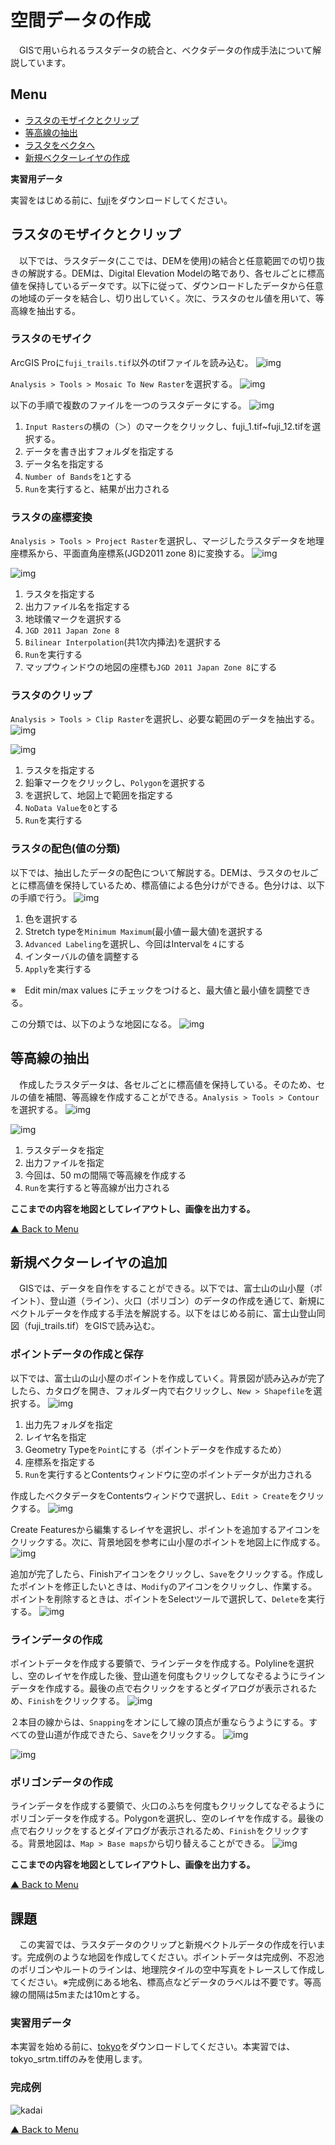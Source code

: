 # 空間データの作成
　GISで用いられるラスタデータの統合と、ベクタデータの作成手法について解説しています。

**Menu**
---------
* [ラスタのモザイクとクリップ](#ラスタのモザイクとクリップ)
* [等高線の抽出](#等高線の抽出)
* [ラスタをベクタへ](#ラスタをベクタへ)
* [新規ベクターレイヤの作成](#新規ベクタの作成)


**実習用データ**

実習をはじめる前に、[fuji]をダウンロードしてください。

[fuji]:https://github.com/gis-oer/datasets/raw/master/fuji.zip


## ラスタのモザイクとクリップ
　以下では、ラスタデータ(ここでは、DEMを使用)の結合と任意範囲での切り抜きの解説する。DEMは、Digital Elevation Modelの略であり、各セルごとに標高値を保持しているデータです。以下に従って、ダウンロードしたデータから任意の地域のデータを結合し、切り出していく。次に、ラスタのセル値を用いて、等高線を抽出する。

### ラスタのモザイク
ArcGIS Proに`fuji_trails.tif`以外のtifファイルを読み込む。
![img](./img/5-1.png)

`Analysis > Tools > Mosaic To New Raster`を選択する。
![img](./img/5-2.png)

以下の手順で複数のファイルを一つのラスタデータにする。
![img](./img/5-3.png)

1. `Input Rasters`の横の（＞）のマークをクリックし、fuji_1.tif~fuji_12.tifを選択する。
2. データを書き出すフォルダを指定する
3. データ名を指定する
4. `Number of Bands`を`1`とする
5. `Run`を実行すると、結果が出力される

### ラスタの座標変換
`Analysis > Tools > Project Raster`を選択し、マージしたラスタデータを地理座標系から、平面直角座標系(JGD2011 zone 8)に変換する。
![img](./img/5-4.png)

![img](./img/5-5.png)
1. ラスタを指定する
2. 出力ファイル名を指定する
3. 地球儀マークを選択する
4. `JGD 2011 Japan Zone 8`
5. `Bilinear Interpolation`(共1次内挿法)を選択する
6. `Run`を実行する
7. マップウィンドウの地図の座標も`JGD 2011 Japan Zone 8`にする

### ラスタのクリップ
`Analysis > Tools > Clip Raster`を選択し、必要な範囲のデータを抽出する。
![img](./img/5-6.png)

![img](./img/5-7.png)
1. ラスタを指定する
2. 鉛筆マークをクリックし、`Polygon`を選択する
3. を選択して、地図上で範囲を指定する
4. `NoData Value`を`0`とする
5. `Run`を実行する

### ラスタの配色(値の分類)
以下では、抽出したデータの配色について解説する。DEMは、ラスタのセルごとに標高値を保持しているため、標高値による色分けができる。色分けは、以下の手順で行う。
![img](./img/5-8.png)

1. 色を選択する
2. Stretch typeを`Minimum Maximum`(最小値ー最大値)を選択する
3. `Advanced Labeling`を選択し、今回はIntervalを`４`にする
4. インターバルの値を調整する
5. `Apply`を実行する

※　Edit min/max values にチェックをつけると、最大値と最小値を調整できる。

この分類では、以下のような地図になる。
![img](./img/5-9.png)

## 等高線の抽出
　作成したラスタデータは、各セルごとに標高値を保持している。そのため、セルの値を補間、等高線を作成することができる。`Analysis > Tools > Contour`を選択する。
![img](./img/5-10.png)

![img](./img/5-11.png)

1. ラスタデータを指定
2. 出力ファイルを指定
3. 今回は、50 mの間隔で等高線を作成する
4. `Run`を実行すると等高線が出力される


**ここまでの内容を地図としてレイアウトし、画像を出力する。**

[▲ Back to Menu]


## 新規ベクターレイヤの追加
　GISでは、データを自作をすることができる。以下では、富士山の山小屋（ポイント）、登山道（ライン）、火口（ポリゴン）のデータの作成を通じて、新規にベクトルデータを作成する手法を解説する。以下をはじめる前に、富士山登山同図（fuji_trails.tif）をGISで読み込む。

### ポイントデータの作成と保存
以下では、富士山の山小屋のポイントを作成していく。背景図が読み込みが完了したら、カタログを開き、フォルダー内で右クリックし、`New > Shapefile`を選択する。
![img](./img/5-12.png)

1. 出力先フォルダを指定
2. レイヤ名を指定
3. Geometry Typeを`Point`にする（ポイントデータを作成するため）
4. 座標系を指定する
5. `Run`を実行するとContentsウィンドウに空のポイントデータが出力される

作成したベクタデータをContentsウィンドウで選択し、`Edit > Create`をクリックする。
![img](./img/5-13.png)

Create Featuresから編集するレイヤを選択し、ポイントを追加するアイコンをクリックする。次に、背景地図を参考に山小屋のポイントを地図上に作成する。
![img](./img/5-14.png)

追加が完了したら、Finishアイコンをクリックし、`Save`をクリックする。作成したポイントを修正したいときは、`Modify`のアイコンをクリックし、作業する。ポイントを削除するときは、ポイントをSelectツールで選択して、`Delete`を実行する。
![img](./img/5-15.png)

### ラインデータの作成
ポイントデータを作成する要領で、ラインデータを作成する。Polylineを選択し、空のレイヤを作成した後、登山道を何度もクリックしてなぞるようにラインデータを作成する。最後の点で右クリックをするとダイアログが表示されるため、`Finish`をクリックする。
![img](./img/5-16.png)

２本目の線からは、`Snapping`をオンにして線の頂点が重ならうようにする。すべての登山道が作成できたら、`Save`をクリックする。
![img](./img/5-17.png)

![img](./img/5-18.png)

### ポリゴンデータの作成
ラインデータを作成する要領で、火口のふちを何度もクリックしてなぞるようにポリゴンデータを作成する。Polygonを選択し、空のレイヤを作成する。最後の点で右クリックをするとダイアログが表示されるため、`Finish`をクリックする。背景地図は、`Map > Base maps`から切り替えることができる。
![img](./img/5-19.png)


**ここまでの内容を地図としてレイアウトし、画像を出力する。**

[▲ Back to Menu]

## 課題
　この実習では、ラスタデータのクリップと新規ベクトルデータの作成を行います。完成例のような地図を作成してください。ポイントデータは完成例、不忍池のポリゴンやルートのラインは、地理院タイルの空中写真をトレースして作成してください。※完成例にある地名、標高点などデータのラベルは不要です。等高線の間隔は5mまたは10mとする。

### 実習用データ
本実習を始める前に、[tokyo]をダウンロードしてください。本実習では、tokyo_srtm.tiffのみを使用します。

[tokyo]:https://github.com/gis-oer/datasets/raw/master/s/tokyo_s.zip

### 完成例
![kadai](./img/t10.png)


[▲ Back to Menu]


[▲ Back to Menu]:./5.md#Menu